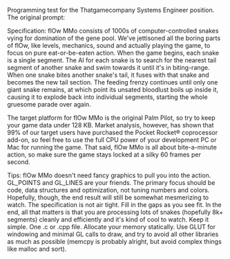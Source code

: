 Programming test for the Thatgamecompany Systems Engineer position. The original prompt: 

Specification:
flOw MMo consists of 1000s of computer-controlled snakes vying for domination of the gene pool. We've jettisoned all the boring parts of flOw, like levels, mechanics, sound and actually playing the game, to focus on pure eat-or-be-eaten action. When the game begins, each snake is a single segment. The AI for each snake is to search for the nearest tail segment of another snake and swim towards it until it's in biting-range. When one snake bites another snake's tail, it fuses with that snake and becomes the new tail section. The feeding frenzy continues until only one giant snake remains, at which point its unsated bloodlust boils up inside it, causing it to explode back into individual segments, starting the whole gruesome parade over again.

The target platform for flOw MMo is the original Palm Pilot, so try to keep your game data under 128 KB. Market analysis, however, has shown that 99% of our target users have purchased the Pocket Rocket® coprocessor add-on, so feel free to use the full CPU power of your development PC or Mac for running the game. That said, flOw MMo is all about bite-a-minute action, so make sure the game stays locked at a silky 60 frames per second.

Tips:
flOw MMo doesn't need fancy graphics to pull you into the action. GL_POINTS and GL_LINES are your friends.
The primary focus should be code, data structures and optimization, not tuning numbers and colors. Hopefully, though, the end result will still be somewhat mesmerizing to watch.
The specification is not air tight. Fill in the gaps as you see fit. In the end, all that matters is that you are processing lots of snakes (hopefully 8k+ segments) cleanly and efficiently and it's kind of cool to watch.
Keep it simple. One .c or .cpp file. Allocate your memory statically. Use GLUT for windowing and minimal GL calls to draw, and try to avoid all other libraries as much as possible (memcpy is probably alright, but avoid complex things like malloc and sort).
